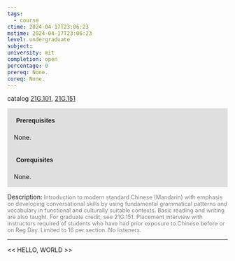 ```yaml
---
tags:
  - course
ctime: 2024-04-17T23:06:23
mstime: 2024-04-17T23:06:23
level: undergraduate
subject: 
university: mit
completion: open
percentage: 0
prereq: None.
coreq: None.
---
```


catalog [21G.101](http://student.mit.edu/catalog/m21Gb.html#21G.101), [21G.151](http://student.mit.edu/catalog/m21Gb.html#21G.151)

<span style="display: block; padding: 15px; background-color: rgb(100, 100, 100, 0.2);"><font id="m_prereq2146_0" style="display: block; font-family: Arial, sans-serif; font-weight: bold; padding: 5px">Prerequisites</font><br><span id="prereq2146_0">None.</span></span>
<span style="display: block; padding: 15px; background-color: rgb(100, 100, 100, 0.2);"><font id="m_coreq2146_0" style="display: block; font-family: Arial, sans-serif; font-weight: bold; padding: 5px">Corequisites</font><br><span id="coreq2146_0">None.</span></span>

<font style="">Description:</font>
<font style="color: grey; font-size: 0.8rem;">Introduction to modern standard Chinese (Mandarin) with emphasis on developing conversational skills by using fundamental grammatical patterns and vocabulary in functional and culturally suitable contexts. Basic reading and writing are also taught. For graduate credit, see 21G.151. Placement interview with instructors required of students who have had prior exposure to Chinese before or on Reg Day. Limited to 16 per section. No listeners.</font>



---

<< HELLO, WORLD >>
